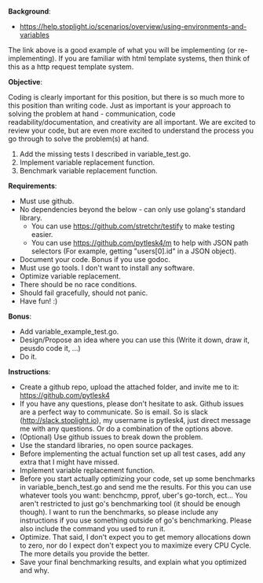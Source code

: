 **Background**:
  - https://help.stoplight.io/scenarios/overview/using-environments-and-variables

  The link above is a good example of what you will be implementing (or re-implementing). If you are familiar with html template systems, then think of this as a http request template system.

**Objective**:

  Coding is clearly important for this position, but there is so much more to this position than writing code. Just as important is your approach to solving the problem at hand - communication, code readability/documentation, and creativity are all important. We are excited to review your code, but are even more excited to understand the process you go through to solve the problem(s) at hand.

  1. Add the missing tests I described in variable_test.go.
  2. Implement variable replacement function.
  3. Benchmark variable replacement function.

**Requirements**:

  - Must use github.
  - No dependencies beyond the below - can only use golang's standard library.
    - You can use https://github.com/stretchr/testify to make testing easier.
    - You can use https://github.com/pytlesk4/m to help with JSON path selectors (For example, getting "users[0].id" in a JSON object).
  - Document your code. Bonus if you use godoc.
  - Must use go tools. I don't want to install any software.
  - Optimize variable replacement.
  - There should be no race conditions.
  - Should fail gracefully, should not panic.
  - Have fun! :)

**Bonus**:

  - Add variable_example_test.go.
  - Design/Propose an idea where you can use this (Write it down, draw it, peusdo code it, ...)
  - Do it.

**Instructions**:
  - Create a github repo, upload the attached folder, and invite me to it: https://github.com/pytlesk4
  - If you have any questions, please don't hesitate to ask. Github issues are a perfect way to communicate. So is email. So is slack (http://slack.stoplight.io), my username is pytlesk4, just direct message me with any questions. Or do a combination of the options above.
  - (Optional) Use github issues to break down the problem.
  - Use the standard libraries, no open source packages.
  - Before implementing the actual function set up all test cases, add any extra that I might have missed.
  - Implement variable replacement function.
  - Before you start actually optimizing your code, set up some benchmarks in variable_bench_test.go and send me the results. For this you can use whatever tools you want: benchcmp, pprof, uber's go-torch, ect... You aren't restricted to just go's benchmarking tool (it should be enough though). I want to run the benchmarks, so please include any instructions if you use something outside of go's benchmarking. Please also include the command you used to run it.
  - Optimize. That said, I don't expect you to get memory allocations down to zero, nor do I expect don't expect you to maximize every CPU Cycle. The more details you provide the better.
  - Save your final benchmarking results, and explain what you optimized and why.

